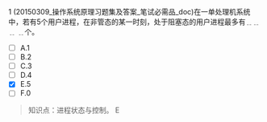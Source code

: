 1
(20150309_操作系统原理习题集及答案_笔试必需品_doc)在一单处理机系统中，若有5个用户进程，在非管态的某一时刻，处于阻塞态的用户进程最多有﹎﹎﹎
﹎个。
- [ ] A.1 
- [ ] B.2 
- [ ] C.3 
- [ ] D.4 
- [x] E.5 
- [ ] F.0

> 知识点：进程状态与控制。
> E
